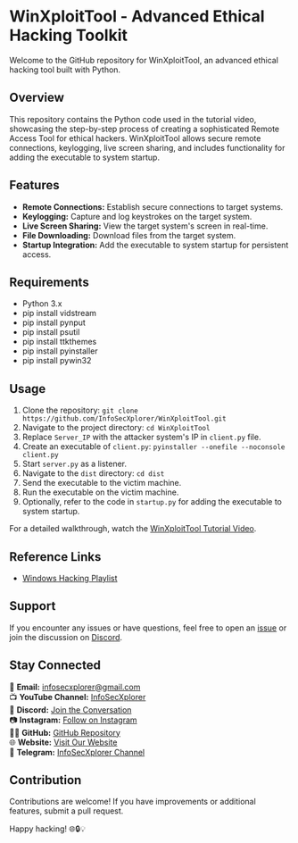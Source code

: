 # WinXploitTool - Advanced Ethical Hacking Toolkit

Welcome to the GitHub repository for WinXploitTool, an advanced ethical hacking tool built with Python.

## Overview
This repository contains the Python code used in the tutorial video, showcasing the step-by-step process of creating a sophisticated Remote Access Tool for ethical hackers. WinXploitTool allows secure remote connections, keylogging, live screen sharing, and includes functionality for adding the executable to system startup.

## Features
- **Remote Connections:** Establish secure connections to target systems.
- **Keylogging:** Capture and log keystrokes on the target system.
- **Live Screen Sharing:** View the target system's screen in real-time.
- **File Downloading:** Download files from the target system.
- **Startup Integration:** Add the executable to system startup for persistent access.

## Requirements
- Python 3.x
- pip install vidstream
- pip install pynput
- pip install psutil
- pip install ttkthemes
- pip install pyinstaller
- pip install pywin32

## Usage
1. Clone the repository: `git clone https://github.com/InfoSecXplorer/WinXploitTool.git`
2. Navigate to the project directory: `cd WinXploitTool`
3. Replace `Server_IP` with the attacker system's IP in `client.py` file.
4. Create an executable of `client.py`: `pyinstaller --onefile --noconsole client.py`
5. Start `server.py` as a listener.
6. Navigate to the `dist` directory: `cd dist`
7. Send the executable to the victim machine.
8. Run the executable on the victim machine.
9. Optionally, refer to the code in `startup.py` for adding the executable to system startup.

For a detailed walkthrough, watch the [WinXploitTool Tutorial Video](https://youtu.be/89j0qlGrhuY).

## Reference Links
- [Windows Hacking Playlist](https://www.youtube.com/playlist?list=PLe5OeI2tORJkpr5H2tzXBMGdYeth-oW-p)

## Support
If you encounter any issues or have questions, feel free to open an [issue](https://github.com/InfoSecXplorer/WinXploitTool/issues) or join the discussion on [Discord](https://discord.gg/4xB4PebCTJ).

## Stay Connected
📧 **Email:** infosecxplorer@gmail.com  
📺 **YouTube Channel:** [InfoSecXplorer](https://www.youtube.com/@InfoSecXplorer)  
💬 **Discord:** [Join the Conversation](https://discord.gg/4xB4PebCTJ)  
📷 **Instagram:** [Follow on Instagram](https://www.instagram.com/infosecxplorer)  
👨‍💻 **GitHub:** [GitHub Repository](https://github.com/InfoSecXplorer)  
🌐 **Website:** [Visit Our Website](https://infosecxplorer.netlify.app)  
📢 **Telegram:** [InfoSecXplorer Channel](https://t.me/info_sec_xplorer)  

## Contribution
Contributions are welcome! If you have improvements or additional features, submit a pull request.

Happy hacking! 🌐🔒💡
